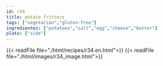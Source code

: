 ```yaml
---
id: r34
title: potato fritters
tags: ["vegetarian","gluten-free"]
ingredientes: ["potatoes","salt","egg","cheese","butter"]
plato: ["side"]
---
```


{{< readFile file="./html/recipes/r34.en.html">}}
{{< readFile file="./html/images/r34_image.html">}}